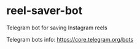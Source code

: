 # reel-saver-bot
Telegram bot for saving Instagram reels


Telegram bots info: https://core.telegram.org/bots